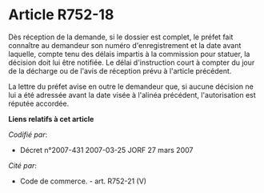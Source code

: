 # Article R752-18

Dès réception de la demande, si le dossier est complet, le préfet fait connaître au demandeur son numéro d'enregistrement et
la date avant laquelle, compte tenu des délais impartis à la commission pour statuer, la décision doit lui être notifiée. Le
délai d'instruction court à compter du jour de la décharge ou de l'avis de réception prévu à l'article précédent.

La lettre du préfet avise en outre le demandeur que, si aucune décision ne lui a été adressée avant la date visée à l'alinéa
précédent, l'autorisation est réputée accordée.

**Liens relatifs à cet article**

_Codifié par_:

  - Décret n°2007-431 2007-03-25 JORF 27 mars 2007

_Cité par_:

  - Code de commerce. - art. R752-21 (V)
